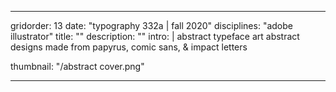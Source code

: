 ---

gridorder: 13
date: "typography 332a | fall 2020"
disciplines: "adobe illustrator"
title: ""
description: ""
intro: |
 abstract typeface art
 abstract designs made from papyrus, comic sans, & impact letters

thumbnail: "/abstract cover.png"

---